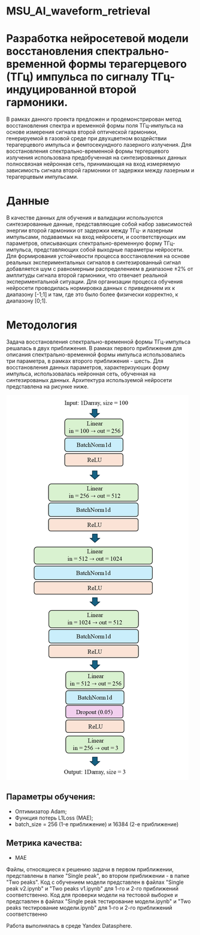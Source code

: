 # MSU_AI_waveform_retrieval

# Разработка нейросетевой модели восстановления спектрально-временной формы терагерцевого (ТГц) импульса по сигналу ТГц-индуцированной второй гармоники.
В рамках данного проекта предложен и продемонстрирован метод восстановления спектра и временной формы поля  ТГц-импульса на основе измерения сигнала второй оптической гармоники, генерируемой в газовой среде при двухцветном воздействии терагерцевого импульса и фемтосекундного лазерного излучения. Для восстановления спектрально-временной формы тергерцевого излучения использована предобученная на синтезированных данных полносвязная нейронная сеть, принимающая на вход измеряемую зависимость сигнала второй гармоники от задержки между лазерным и терагерцевым импульсами.

# Данные
В качестве данных для обучения и валидации используются синтезированные данные, представляющие собой набор зависимостей энергии второй гармоники от задержки между ТГц- и лазерным импульсами, подаваемых на вход нейросети, и соответствующих им параметров, описывающих спектрально-временную форму ТГц-импульса, представляющих собой выходные параметры нейросети. Для формирования устойчивости процесса восстановления на основе реальных экспериментальных сигналов в синтезированный сигнал добавляется шум с равномерным распределением в диапазоне ±2% от амплитуды сигнала второй гармоники, что отвечает реальной экспериментальной ситуации. Для организации процесса обучения нейросети проводилась нормировка данных с приведением их к диапазону [-1;1] и там, где это было более физически корректно, к диапазону [0;1]. 

# Методология
Задача восстановления спектрально-временной формы ТГц-импульса решалась в двух приближения. В рамках первого приближения для описания спектрально-временной формы импульса использовались три параметра, в рамках второго приближения - шесть. Для восстановления данных параметров, характеризующих форму импульса, использовалась нейронная сеть, обученная на синтезированых данных. Архитектура используемой нейросети представлена на рисунке ниже.

![alt text](https://github.com/UN11111/MSU_AI_waveform_retrieval/blob/main/%D0%90%D1%80%D1%85%D0%B8%D1%82%D0%B5%D0%BA%D1%82%D1%83%D1%80%D0%B0%20%D0%BD%D0%B5%D0%B9%D1%80%D0%BE%D0%BD%D0%BD%D0%BE%D0%B9%20%D1%81%D0%B5%D1%82%D0%B8.png)
## Параметры обучения:
- Оптимизатор Adam;
- Функция потерь L1Loss (MAE);
- batch_size = 256 (1-е приближение) и 16384 (2-е приближение)
## Метрика качества:
- MAE

Файлы, относящиеся к решению задачи в первом приближении, представлены в папке "Single peak", во втором приближении - в папке "Two peaks". 
Код с обучением модели представлен в файлах "Single peak v2.ipynb" и "Two peaks v1.ipynb" для 1-го и 2-го приближений соответственно.
Код для проверки модели на тестовой выборке и представлен в файлах "Single peak тестирование модели.ipynb" и "Two peaks тестирование модели.ipynb" для 1-го и 2-го приближений соответственно

Работа выполнялась в среде Yandex Datasphere.

 
